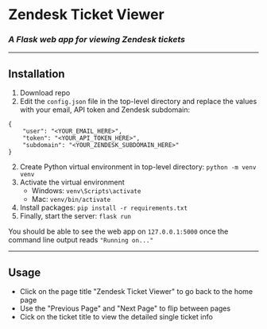 # Zendesk Ticket Viewer

### *A Flask web app for viewing Zendesk tickets*

---

## Installation

1. Download repo
2. Edit the `config.json` file in the top-level directory and replace the values with your email, API token and Zendesk subdomain:
```
{
    "user": "<YOUR_EMAIL_HERE>",
    "token": "<YOUR_API_TOKEN_HERE>",
    "subdomain": "<YOUR_ZENDESK_SUBDOMAIN_HERE>"
}
```
2. Create Python virtual environment in top-level directory: `python -m venv venv`
3. Activate the virtual environment
    - Windows: `venv\Scripts\activate`
    - Mac: `venv/bin/activate`
4. Install packages: `pip install -r requirements.txt`
5. Finally, start the server: `flask run`

You should be able to see the web app on `127.0.0.1:5000` once the command line output reads `"Running on..."`

---

## Usage
- Click on the page title "Zendesk Ticket Viewer" to go back to the home page
- Use the "Previous Page" and "Next Page" to flip between pages
- Cick on the ticket title to view the detailed single ticket info